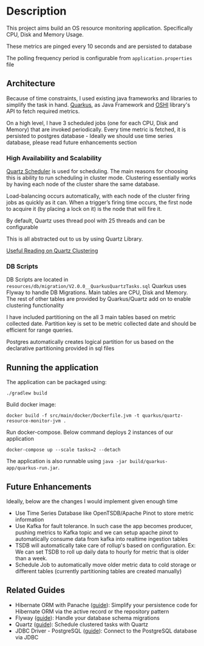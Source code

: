 # Description

This project aims build an OS resource monitoring application. Specifically CPU, Disk and Memory Usage.

These metrics are pinged every 10 seconds and are persisted to database

The polling frequency period is configurable from `application.properties` file

## Architecture
Because of time constraints, I used existing java frameworks and libraries to simplify the task in hand.
[Quarkus](https://quarkus.io/), as Java Framework and [OSHI](https://github.com/oshi/oshi) library's API to fetch required metrics.

On a high level, I have 3 scheduled jobs (one for each CPU, Disk and Memory) that are invoked periodically.
Every time metric is fetched, it is persisted to postgres database - Ideally we should use time series database, please read future enhancements section

### High Availability and Scalability
[Quartz Scheduler](http://www.quartz-scheduler.org/) is used for scheduling. The main reasons for choosing this is ability to run
scheduling in cluster mode. Clustering essentially works by having each node of the cluster share the same database.

Load-balancing occurs automatically, with each node of the cluster firing jobs as quickly as it can. 
When a trigger’s firing time occurs, the first node to acquire it (by placing a lock on it) is the node that will fire it.

By default, Quartz uses thread pool with 25 threads and can be configurable

This is all abstracted out to us by using Quartz Library.

[Useful Reading on Quartz Clustering](http://www.quartz-scheduler.org/documentation/quartz-1.8.6/configuration/ConfigJDBCJobStoreClustering.html)

### DB Scripts
DB Scripts are located in `resources/db/migration/V2.0.0__QuarkusQuartzTasks.sql`
Quarkus uses Flyway to handle DB Migrations. Main tables are CPU, Disk and Memory. The rest of other tables are provided
by Quarkus/Quartz add on to enable clustering functionality

I have included partitioning on the all 3 main tables based on metric collected date.
Partition key is set to be metric collected date and should be efficient for range queries.

Postgres automatically creates logical partition for us based on the declarative partitioning provided in sql files

## Running the application

The application can be packaged using:
```shell script
./gradlew build
```

Build docker image:
```shell script
docker build -f src/main/docker/Dockerfile.jvm -t quarkus/quartz-resource-monitor-jvm .
```

Run docker-compose. Below command deploys 2 instances of our application
```shell script
docker-compose up --scale tasks=2 --detach
```

The application is also runnable using `java -jar build/quarkus-app/quarkus-run.jar`.

## Future Enhancements


Ideally, below are the changes I would implement given enough time

- Use Time Series Database like OpenTSDB/Apache Pinot to store metric information
- Use Kafka for fault tolerance. In such case the app becomes producer, pushing metrics to Kafka topic and we can setup
apache pinot to automatically consume data from kafka into realtime ingestion tables
- TSDB will automatically take care of rollup's based on configuration. 
Ex: We can set TSDB to roll up daily data to hourly for metric that is older than a week.
- Schedule Job to automatically move older metric data to cold storage or different tables (currently partitioning tables are
created manually)

## Related Guides

- Hibernate ORM with Panache ([guide](https://quarkus.io/guides/hibernate-orm-panache)): Simplify your persistence code for Hibernate ORM via the active record or the repository pattern
- Flyway ([guide](https://quarkus.io/guides/flyway)): Handle your database schema migrations
- Quartz ([guide](https://quarkus.io/guides/quartz)): Schedule clustered tasks with Quartz
- JDBC Driver - PostgreSQL ([guide](https://quarkus.io/guides/datasource)): Connect to the PostgreSQL database via JDBC
